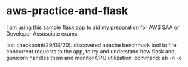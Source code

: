 # aws-practice-and-flask
I am using this sample flask app to aid my preparation for AWS SAA or Developer Assosciate exams

last checkpoint(29/09/20):
  discovered apache benchmark tool to fire concurrent requests to the app, to try and understand how flask and gunicorn handles them and monitor CPU utilization.
  command: ab -n -c 
